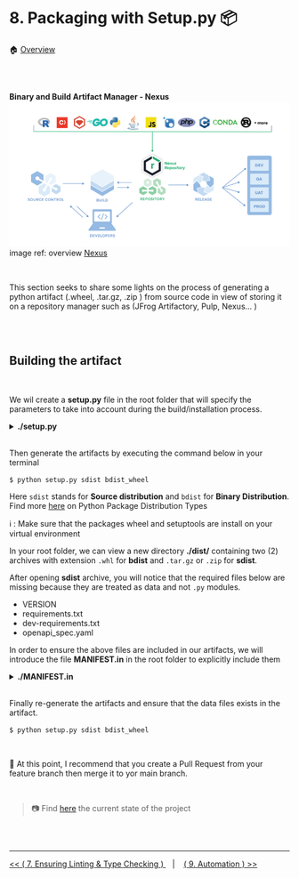 # 8. Packaging with Setup.py  :package:

:house: [Overview](../../README.md)

<br>
<br>

**Binary and Build Artifact Manager - Nexus**
<img style="float: center" src="../images/sonar-overview.png">
image ref: overview  [Nexus](https://www.sonatype.com/products/nexus-repository)

<br>

This section seeks to share some lights on the process of generating a python artifact (.wheel, .tar.gz, .zip ) from  source code in view of storing it on a  repository manager such as (JFrog Artifactory, Pulp, Nexus... ) 




<br>
<br>

## Building the artifact 


<br>


We wil create a  **setup.py** file in the root folder that will specify the parameters to take into account during the build/installation process. 


<details>
    <summary>  <b> ./setup.py</b></summary>

```python 
import os
from setuptools import setup, find_packages


def read_file(fname: str) -> str:
    with open(os.path.join(os.path.dirname(__file__), fname), "r") as f:
        return f.read()


setup(
    name='wine_predictor_api',
    packages=find_packages(where='src', exclude=['tests']),
    package_dir={'': 'src'},
    url='https://github.com/<my-git-account>/wine-predictor-api',
    version=read_file("VERSION"),
    description='My Wine Predictor API Server ',
    long_description=read_file("README.md"),
    author='Beteko',
    keywords=['openapi', 'api', 'swagger'],
    python_requires=">=3.6",
    setup_requires=['wheel'],
    install_requires=read_file("requirements.txt").split("\n"),
    classifiers=[
        'Programming Language :: Python',
        'Programming Language :: Python :: 3.7',
        'Programming Language :: Python :: 3.8',
        'Programming Language :: Python :: 3.9',
        'Programming Language :: Python :: 3.10',
        'Development Status :: 5 - Production/Stable',
        'Intended Audience :: Developers',
        'Topic :: Software Development  :: Application Programming Interface'
    ],
    include_package_data=True

```

</details>

<br>

Then generate the artifacts by executing the command below in your terminal

```shell
$ python setup.py sdist bdist_wheel
```
Here `sdist` stands for **Source distribution** and `bdist` for **Binary Distribution**. Find more [here](https://medium.com/ochrona/understanding-python-package-distribution-types-25d53308a9a)  on Python Package Distribution Types

:information_source: : Make sure that the packages wheel and setuptools are install on your virtual environment

In your root folder, we can view a  new directory **./dist/**  containing two (2) archives with extension `.whl` for **bdist** and `.tar.gz` or `.zip` for **sdist**. 

After opening **sdist** archive, you will notice that the required files below are missing because they are treated as data and not `.py` modules.

- VERSION
- requirements.txt
- dev-requirements.txt
- openapi_spec.yaml

In order to ensure the above files are included in our artifacts, we will introduce the file **MANIFEST.in** in the root folder to explicitly include them 



<details>
    <summary>  <b> ./MANIFEST.in</b></summary>

```txt 
include VERSION
include requirements.txt
include dev-requirements.txt
include src/wine_predictor_api/specs/*.yaml

```
</details>
<br>

Finally re-generate the artifacts and ensure that the data files exists in the artifact.

```shell
$ python setup.py sdist bdist_wheel
```

<br>

:thought_balloon: At this point, I  recommend that you create a Pull Request from your feature branch then merge it to yor main branch.  

<br>

> :camera: Find [here](https://github.com/beteko/wine-predictor-snapshots/tree/main/iteration-2) the current state of the project 


<br>
<br>

---


[ << ( 7. Ensuring Linting & Type Checking ) ](../chapters/chapter_7.md) &nbsp;&nbsp; |  &nbsp;&nbsp;  [ ( 9. Automation ) >>](../chapters/chapter_9.md) 